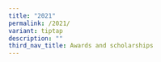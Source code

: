 ```yaml
---
title: "2021"
permalink: /2021/
variant: tiptap
description: ""
third_nav_title: Awards and scholarships
---
```

